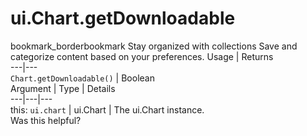  
#  ui.Chart.getDownloadable
bookmark_borderbookmark Stay organized with collections  Save and categorize content based on your preferences.
Usage | Returns  
---|---  
`Chart.getDownloadable()` | Boolean  
Argument | Type | Details  
---|---|---  
this: `ui.chart` | ui.Chart | The ui.Chart instance.  
Was this helpful?
